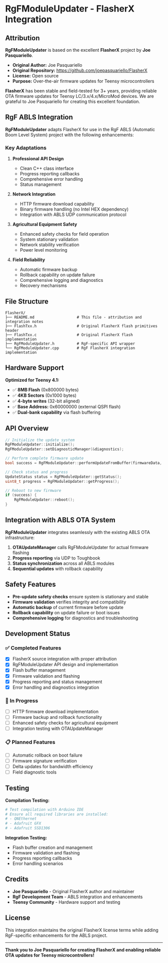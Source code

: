 # RgFModuleUpdater - FlasherX Integration

## Attribution

**RgFModuleUpdater** is based on the excellent **FlasherX** project by **Joe Pasquariello**.

- **Original Author:** Joe Pasquariello
- **Original Repository:** https://github.com/joepasquariello/FlasherX
- **License:** Open source
- **Purpose:** Over-the-air firmware updates for Teensy microcontrollers

**FlasherX** has been stable and field-tested for 3+ years, providing reliable OTA firmware updates for Teensy LC/3.x/4.x/MicroMod devices. We are grateful to Joe Pasquariello for creating this excellent foundation.

## RgF ABLS Integration

**RgFModuleUpdater** adapts FlasherX for use in the RgF ABLS (Automatic Boom Level System) project with the following enhancements:

### Key Adaptations

1. **Professional API Design**
   - Clean C++ class interface
   - Progress reporting callbacks
   - Comprehensive error handling
   - Status management

2. **Network Integration**
   - HTTP firmware download capability
   - Binary firmware handling (no Intel HEX dependency)
   - Integration with ABLS UDP communication protocol

3. **Agricultural Equipment Safety**
   - Enhanced safety checks for field operation
   - System stationary validation
   - Network stability verification
   - Power level monitoring

4. **Field Reliability**
   - Automatic firmware backup
   - Rollback capability on update failure
   - Comprehensive logging and diagnostics
   - Recovery mechanisms

## File Structure

```
FlasherX/
├── README.md                   # This file - attribution and integration notes
├── FlashTxx.h                  # Original FlasherX flash primitives header
├── FlashTxx.c                  # Original FlasherX flash implementation
├── RgFModuleUpdater.h          # RgF-specific API wrapper
└── RgFModuleUpdater.cpp        # RgF FlasherX integration implementation
```

## Hardware Support

**Optimized for Teensy 4.1:**
- ✅ **8MB Flash** (0x800000 bytes)
- ✅ **4KB Sectors** (0x1000 bytes)
- ✅ **4-byte writes** (32-bit aligned)
- ✅ **Base Address:** 0x60000000 (external QSPI flash)
- ✅ **Dual-bank capability** via flash buffering

## API Overview

```cpp
// Initialize the update system
RgFModuleUpdater::initialize();
RgFModuleUpdater::setDiagnosticManager(&diagnostics);

// Perform complete firmware update
bool success = RgFModuleUpdater::performUpdateFromBuffer(firmwareData, firmwareSize);

// Check status and progress
UpdateStatus status = RgFModuleUpdater::getStatus();
uint8_t progress = RgFModuleUpdater::getProgress();

// Reboot to new firmware
if (success) {
    RgFModuleUpdater::reboot();
}
```

## Integration with ABLS OTA System

**RgFModuleUpdater** integrates seamlessly with the existing ABLS OTA infrastructure:

1. **OTAUpdateManager** calls RgFModuleUpdater for actual firmware flashing
2. **Progress reporting** via UDP to Toughbook
3. **Status synchronization** across all ABLS modules
4. **Sequential updates** with rollback capability

## Safety Features

- **Pre-update safety checks** ensure system is stationary and stable
- **Firmware validation** verifies integrity and compatibility
- **Automatic backup** of current firmware before update
- **Rollback capability** on update failure or boot issues
- **Comprehensive logging** for diagnostics and troubleshooting

## Development Status

### ✅ Completed Features
- [x] FlasherX source integration with proper attribution
- [x] RgFModuleUpdater API design and implementation
- [x] Flash buffer management
- [x] Firmware validation and flashing
- [x] Progress reporting and status management
- [x] Error handling and diagnostics integration

### 🚧 In Progress
- [ ] HTTP firmware download implementation
- [ ] Firmware backup and rollback functionality
- [ ] Enhanced safety checks for agricultural equipment
- [ ] Integration testing with OTAUpdateManager

### 📋 Planned Features
- [ ] Automatic rollback on boot failure
- [ ] Firmware signature verification
- [ ] Delta updates for bandwidth efficiency
- [ ] Field diagnostic tools

## Testing

**Compilation Testing:**
```bash
# Test compilation with Arduino IDE
# Ensure all required libraries are installed:
# - QNEthernet
# - Adafruit GFX
# - Adafruit SSD1306
```

**Integration Testing:**
- Flash buffer creation and management
- Firmware validation and flashing
- Progress reporting callbacks
- Error handling scenarios

## Credits

- **Joe Pasquariello** - Original FlasherX author and maintainer
- **RgF Development Team** - ABLS integration and enhancements
- **Teensy Community** - Hardware support and testing

## License

This integration maintains the original FlasherX license terms while adding RgF-specific enhancements for the ABLS project.

---

**Thank you to Joe Pasquariello for creating FlasherX and enabling reliable OTA updates for Teensy microcontrollers!**
